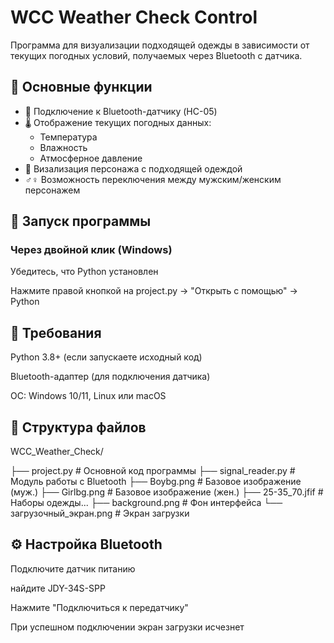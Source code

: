 # WCC Weather Check Control

Программа для визуализации подходящей одежды в зависимости от текущих погодных условий, получаемых через Bluetooth с датчика.

## 📌 Основные функции

- 📡 Подключение к Bluetooth-датчику (HC-05)
- 🌡️ Отображение текущих погодных данных:
  - Температура
  - Влажность
  - Атмосферное давление
- 👕 Визализация персонажа с подходящей одеждой
- ♂️♀️ Возможность переключения между мужским/женским персонажем

## 🚀 Запуск программы
### Через двойной клик (Windows)
Убедитесь, что Python установлен

Нажмите правой кнопкой на project.py → "Открыть с помощью" → Python

## 🔧 Требования
Python 3.8+ (если запускаете исходный код)

Bluetooth-адаптер (для подключения датчика)

ОС: Windows 10/11, Linux или macOS

## 📁 Структура файлов
WCC_Weather_Check/

├── project.py            # Основной код программы
├── signal_reader.py      # Модуль работы с Bluetooth
├── Boybg.png             # Базовое изображение (муж.)
├── Girlbg.png            # Базовое изображение (жен.)
├── 25-35_70.jfif         # Наборы одежды...
├── background.png        # Фон интерфейса
└── загрузочный_экран.png # Экран загрузки


## ⚙️ Настройка Bluetooth
Подключите датчик питанию

найдите JDY-34S-SPP

Нажмите "Подключиться к передатчику"

При успешном подключении экран загрузки исчезнет
